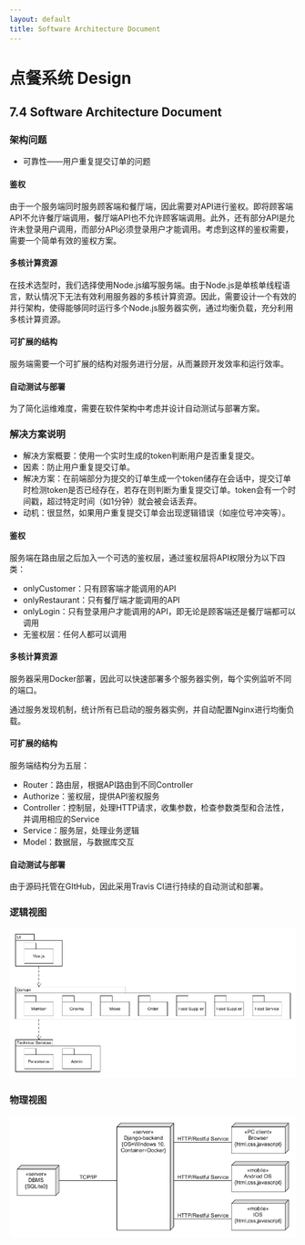 ```yaml
---
layout: default
title: Software Architecture Document
---
```


# 点餐系统 Design

## 7.4 Software Architecture Document

### 架构问题
- 可靠性——用户重复提交订单的问题

#### 鉴权

由于一个服务端同时服务顾客端和餐厅端，因此需要对API进行鉴权。即将顾客端API不允许餐厅端调用，餐厅端API也不允许顾客端调用。此外，还有部分API是允许未登录用户调用，而部分API必须登录用户才能调用。考虑到这样的鉴权需要，需要一个简单有效的鉴权方案。

#### 多核计算资源

在技术选型时，我们选择使用Node.js编写服务端。由于Node.js是单核单线程语言，默认情况下无法有效利用服务器的多核计算资源。因此，需要设计一个有效的并行架构，使得能够同时运行多个Node.js服务器实例，通过均衡负载，充分利用多核计算资源。

#### 可扩展的结构

服务端需要一个可扩展的结构对服务进行分层，从而兼顾开发效率和运行效率。

#### 自动测试与部署

为了简化运维难度，需要在软件架构中考虑并设计自动测试与部署方案。

### 解决方案说明
- 解决方案概要：使用一个实时生成的token判断用户是否重复提交。
- 因素：防止用户重复提交订单。
- 解决方案：在前端部分为提交的订单生成一个token储存在会话中，提交订单时检测token是否已经存在，若存在则判断为重复提交订单。token会有一个时间戳，超过特定时间（如1分钟）就会被会话丢弃。
- 动机：很显然，如果用户重复提交订单会出现逻辑错误（如座位号冲突等）。

#### 鉴权

服务端在路由层之后加入一个可选的鉴权层，通过鉴权层将API权限分为以下四类：

- onlyCustomer：只有顾客端才能调用的API
- onlyRestaurant：只有餐厅端才能调用的API
- onlyLogin：只有登录用户才能调用的API，即无论是顾客端还是餐厅端都可以调用
- 无鉴权层：任何人都可以调用

#### 多核计算资源

服务器采用Docker部署，因此可以快速部署多个服务器实例，每个实例监听不同的端口。

通过服务发现机制，统计所有已启动的服务器实例，并自动配置Nginx进行均衡负载。

#### 可扩展的结构

服务端结构分为五层：

- Router：路由层，根据API路由到不同Controller
- Authorize：鉴权层，提供API鉴权服务
- Controller：控制层，处理HTTP请求，收集参数，检查参数类型和合法性，并调用相应的Service
- Service：服务层，处理业务逻辑
- Model：数据层，与数据库交互

#### 自动测试与部署

由于源码托管在GItHub，因此采用Travis CI进行持续的自动测试和部署。

### 逻辑视图
![logic_view](assets/arch/logic_view.png)

### 物理视图
![physic_model](assets/arch/physic_model.png)